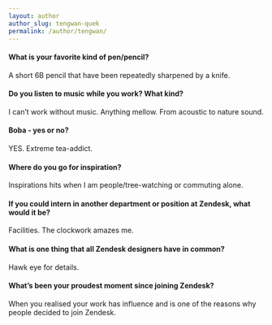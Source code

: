 ```yaml
---
layout: author
author_slug: tengwan-quek
permalink: /author/tengwan/
---
```


<h4>What is your favorite kind of pen/pencil?</h4>
<p>A short 6B pencil that have been repeatedly sharpened by a knife.</p>

<h4>Do you listen to music while you work? What kind?</h4>
<p>I can’t work without music. Anything mellow. From acoustic to nature sound.</p>

<h4>Boba - yes or no?</h4>
<p>YES. Extreme tea-addict.</p>

<h4>Where do you go for inspiration?</h4>
<p>Inspirations hits when I am people/tree-watching or commuting alone.</p>  

<h4>If you could intern in another department or position at Zendesk, what would it be?</h4>
<p>Facilities. The clockwork amazes me.</p>

<h4>What is one thing that all Zendesk designers have in common?</h4>
<p>Hawk eye for details.</p>

<h4>What’s been your proudest moment since joining Zendesk?</h4>
<p>When you realised your work has influence and is one of the reasons why people decided to join Zendesk.</p>